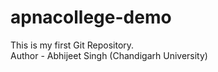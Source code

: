 # apnacollege-demo
This is my first Git Repository.
<br>
Author - Abhijeet Singh (Chandigarh University)
